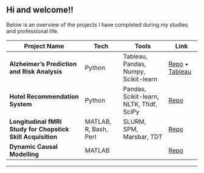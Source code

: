 ## Hi and welcome!! 

Below is an overview of the projects I have completed during my studies and professional life. 

|  Project Name | Tech | Tools | Link |
|---------------|--------------|------------|------------|
| **Alzheimer’s Prediction and Risk Analysis** | Python | Tableau, Pandas, Numpy, Scikit-learn | [Repo](https://github.com/lalersoy/alzheimers-disease-prediction) • [Tableau](https://public.tableau.com/views/alzheimers-prediction/Dashboard1?:language=en-GB&:sid=&:redirect=auth&:display_count=n&:origin=viz_share_link) |
| **Hotel Recommendation System** | Python | Pandas, Scikit-learn, NLTK, Tfidf, SciPy | [Repo](https://github.com/lalersoy/hotel-recommendation-system) |
| **Longitudinal fMRI Study for Chopstick Skill Acquisition** | MATLAB, R, Bash, Perl | SLURM, SPM, Marsbar, TDT | [Repo](https://github.com/lalersoy/masters-thesis) |
| **Dynamic Causal Modelling** | MATLAB |  | [Repo](https://github.com/lalersoy/dynamic-causal-modelling) |

---
